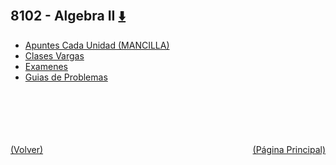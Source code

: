 
<html>
<body>
<h2>8102 - Algebra II <a href="https://downgit.github.io/#/home?url=https://github.com/Apuntes-FIUBA/Apuntes-Electronica/tree/main/81 - Matemática/8102 - Algebra II" style="font-size:20px">  ⬇️ </a></h2>
<ul>
    <li><a href="Apuntes Cada Unidad (MANCILLA)">Apuntes Cada Unidad (MANCILLA)</a></li>
    <li><a href="Clases Vargas">Clases Vargas</a></li>
    <li><a href="Examenes">Examenes</a></li>
    <li><a href="Guias de Problemas">Guias de Problemas</a></li>
</ul>
</body>
</html>















<br><br><br><br><br><a href="../" style="float: left">(Volver)</a> <a href="https://apuntes-fiuba.github.io/Apuntes-Electronica" style="float: right">(Página Principal)</a>
